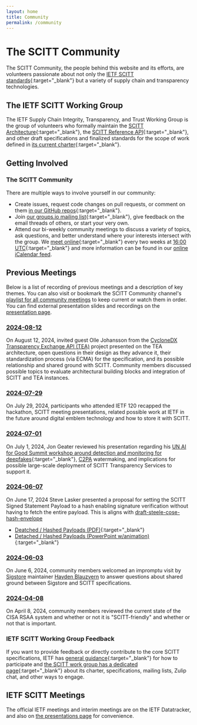 ```yaml
---
layout: home
title: Community
permalink: /community
---
```

# The SCITT Community

The SCITT Community, the people behind this website and its efforts, are volunteers passionate about not only the [IETF SCITT standards](https://datatracker.ietf.org/doc/draft-ietf-scitt-architecture/){:target="_blank"} but a variety of supply chain and transparency technologies.

## The IETF SCITT Working Group

The IETF Supply Chain Integrity, Transparency, and Trust Working Group is the group of volunteers who formally maintain the [SCITT Architecture](https://datatracker.ietf.org/doc/draft-ietf-scitt-architecture/){:target="_blank"}, the [SCITT Reference API](https://datatracker.ietf.org/doc/draft-ietf-scitt-scrapi/){:target="_blank"}, and other draft specifications and finalized standards for the scope of work defined in [its current charter](https://datatracker.ietf.org/wg/scitt/about/){:target="_blank"}.

## Getting Involved

### The SCITT Community

There are multiple ways to involve yourself in our community:

- Create issues, request code changes on pull requests, or comment on them [in our GitHub repos](https://github.com/scitt-community/){:target="_blank"}.
- Join [our groups.io mailing list](https://groups.io/g/scitt-community){:target="_blank"}, give feedback on the email threads of others, or start your very own.
- Attend our bi-weekly community meetings to discuss a variety of topics, ask questions, and better understand where your interests intersect with the group. We [meet online](https://gatech.zoom.us/j/98353449416){:target="_blank"} every two weeks at [16:00 UTC](https://time.is/compare/300PM_5_June_2024_in_UTC/Tokyo/California/New_York/London){:target="_blank"} and more information can be found in our [online iCalendar feed](/assets/schedule.ics).

## Previous Meetings

Below is a list of recording of previous meetings and a description of key themes. You can also visit or bookmark the SCITT Community channel's [playlist for all community meetings](https://www.youtube.com/watch?v=YBGM6oRzemY&list=PL_84g0sN1F8FrrqM2eNVu3NARA4jEWF_L&pp=iAQB) to keep current or watch them in order. You can find external presentation slides and recordings on the [presentation page](/presentations).

### [2024-08-12](https://youtu.be/1cS01XE5uO8)

On August 12, 2024, invited guest  Olle Johansson from the [CycloneDX Transparency Exchange API (TEA)](https://github.com/CycloneDX/transparency-exchange-api) project presented on the TEA architecture, open questions in their design as they advance it, their standardization process (via ECMA) for the specification, and its possible relationship and shared ground with SCITT. Community members discussed possible topics to evaluate architectural building blocks and integration of SCITT and TEA instances.
### [2024-07-29](https://youtu.be/nfMhT3ahpkU)

On July 29, 2024, participants who attended IETF 120 recapped the hackathon, SCITT meeting presentations, related possible work at IETF in the future around digital emblem technology and how to store it with SCITT.

### [2024-07-01](https://youtu.be/3PGgTXd9B5k)

On July 1, 2024, Jon Geater reviewed his presentation regarding his [UN AI for Good Summit workshop around detection and monitoring for deepfakes](https://aiforgood.itu.int/event/detecting-deepfakes-and-generative-ai-standards-for-ai-watermarking-and-multimedia-authenticity/){:target="_blank"}, [C2PA](https://c2pa.org) watermaking, and implications for possible large-scale deployment of SCITT Transparency Services to support it. 

### [2024-06-07](https://youtu.be/g4362iPXDIQ)

On June 17, 2024 Steve Lasker presented a proposal for setting the SCITT Signed Statement Payload to a hash enabling signature verification without having to fetch the entire payload. This is aligns with [draft-steele-cose-hash-envelope](https://or13.github.io/draft-steele-cose-hash-envelope/draft-steele-cose-hash-envelope.html)
- [Deatched / Hashed Payloads (PDF)](./assets/SCITT-Detached-HashedPayloads.pdf){:target="_blank"}
- [Detached / Hashed Payloads (PowerPoint w/animation)](./assets/SCITT-Detached-HashedPayloads.pptx){:target="_blank"}

### [2024-06-03](https://youtu.be/Q23GS8zK1tw?si=jl6j7FtX3Q_nRpEs)

On June 6, 2024, community members welcomed an impromptu visit by [Sigstore](https://sigstore.dev) maintainer [Hayden Blauzvern](https://github.com/haydentherapper) to answer questions about shared ground between Sigstore and SCITT specifications. 

### [2024-04-08](https://youtu.be/YBGM6oRzemY?si=aS-RVxCT6OZuCkpz)

On April 8, 2024, community members reviewed the current state of the CISA RSAA system and whether or not it is "SCITT-friendly" and whether or not that is important.

### IETF SCITT Working Group Feedback

If you want to provide feedback or directly contribute to the core SCITT specifications, IETF has [general guidance](https://www.ietf.org/participate/){:target="_blank"} for how to participate and [the SCITT work group has a dedicated page](https://datatracker.ietf.org/wg/scitt/about/){:target="_blank"} about its charter, specifications, mailing lists, Zulip chat, and other ways to engage.

## IETF SCITT Meetings

The official IETF meetings and interim meetings are on the IETF Datatracker, and also on [the presentations page](/presentations) for convenience.

